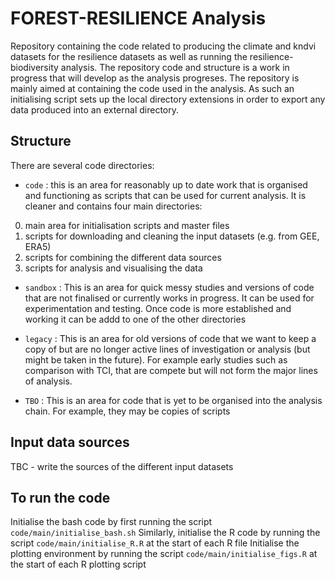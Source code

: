 # FOREST-RESILIENCE Analysis

Repository containing the code related to producing the climate and kndvi datasets for the resilience datasets as well as running the resilience-biodiversity analysis.
The repository code and structure is a work in progress that will develop as the analysis progreses.
The repository is mainly aimed at containing the code used in the analysis. As such an initialising script sets up the local directory extensions in order to export any data produced into an external directory.


## Structure

There are several code directories:

- `code` : this is an area for reasonably up to date work that is organised and functioning as scripts that can be used for current analysis. It is cleaner and contains four main directories:
0) main area for initialisation scripts and master files
1) scripts for downloading and cleaning the input datasets (e.g. from GEE, ERA5)
2) scripts for combining the different data sources
3) scripts for analysis and visualising the data

- `sandbox` : This is an area for quick messy studies and versions of code that are not finalised or currently works in progress. It can be used for experimentation and testing. Once code is more established and working it can be addd to one of the other directories

- `legacy` : This is an area for old versions of code that we want to keep a copy of but are no longer active lines of investigation or analysis (but might be taken in the future). For example early studies such as comparison with TCI, that are compete but will not form the major lines of analysis.

- `TBO` : This is an area for code that is yet to be organised into the analysis chain. For example, they may be copies of scripts


## Input data sources
TBC - write the sources of the different input datasets


## To run the code

Initialise the bash code by first running the script `code/main/initialise_bash.sh`
Similarly, initialise the R code by running the script `code/main/initialise_R.R` at the start of each R file
Initialise the plotting environment by running the script `code/main/initialise_figs.R` at the start of each R plotting script